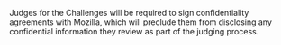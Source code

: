 Judges for the Challenges will be required to sign confidentiality agreements with Mozilla, which will preclude them from disclosing any confidential information they review as part of the judging process.
